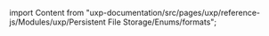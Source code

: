 
import Content from "uxp-documentation/src/pages/uxp/reference-js/Modules/uxp/Persistent File Storage/Enums/formats";

<Content query="product=xd"/>
